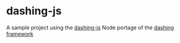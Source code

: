 dashing-js
==========

A sample project using the [dashing-js](https://github.com/fabiocaseri/dashing-js) Node portage of the [dashing framework](http://dashing.io/)
